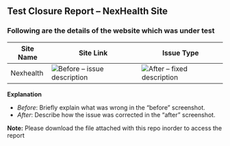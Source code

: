 ## Test Closure Report – NexHealth Site

### Following are the details of the website which was under test

| Site Name | Site Link | Issue Type |
|-------|--------|-------|
| Nexhealth | ![Before – issue description](path/to/before-screenshot.png "Before: header misaligned") | ![After – fixed description](path/to/after-screenshot.png "After: header aligned properly") |

**Explanation**  
- *Before*: Briefly explain what was wrong in the “before” screenshot.  
- *After*: Describe how the issue was corrected in the “after” screenshot.

**Note:** Please download the file attached with this repo inorder to access the report 

